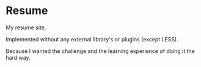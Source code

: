 # Resume

My resume site.  

Implemented without any external library's or plugins (except LESS).

Because I wanted the challenge and the learning experience of doing it the hard
way.

